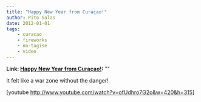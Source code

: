 ```yaml
---
title: "Happy New Year from Curaçao!"
author: Pito Salas
date: 2012-01-01
tags:
    - curacao
    - fireworks
    - no-tagise
    - video
---
```


**Link: [Happy New Year from Curaçao!](None):** ""

It felt like a war zone without the danger!

[youtube http://www.youtube.com/watch?v=ofUdhro7G2o&w=420&h=315]


